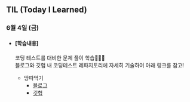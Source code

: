 ## TIL (Today I Learned)

### 6월 4일 (금)

- #### [학습내용]
  
  코딩 테스트를 대비한 문제 풀이 학습🧑🏻‍💻   
  블로그와 깃헙 내 코딩테스트 레파지토리에 자세히 기술하여 아래 링크를 참고!
  
  - 땅따먹기
    - [블로그](https://green1229.tistory.com/134)
    - [깃헙](https://github.com/GREENOVER/CodingTest/tree/main/땅따먹기)

